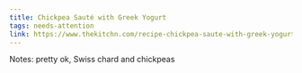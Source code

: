 ```yaml
---
title: Chickpea Sauté with Greek Yogurt
tags: needs-attention
link: https://www.thekitchn.com/recipe-chickpea-saute-with-greek-yogurt-recipes-from-the-kitchn-217983
---
```

Notes: pretty ok, Swiss chard and chickpeas 

